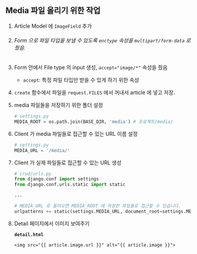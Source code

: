 ## Media 파일 올리기 위한 작업

1. Article Model 에 `ImageField` 추가

2. ###### Form 으로 파일 타입을 보낼 수 있도록 `enctype` 속성을 `multipart/form-data` 로 줬음.

3. Form 안에서 File type 의 input 생성, `accept="image/*"` 속성을 줬음

   - `accept`: 특정 파일 타입만 받을 수 있게 하기 위한 속성

4. `create` 함수에서 파일을 `request.FILES` 에서 꺼내서 article 에 넣고 저장.

5. media 파일들을 저장하기 위한 폴더 설정

   ```python
   # settings.py
   MEDIA_ROOT = os.path.join(BASE_DIR, 'media') # 프로젝트/media/
   ```

6. Client 가 media 파일들로 접근할 수 있는  URL 이름 설정

   ```python
   # settings.py
   MEDIA_URL = '/media/'
   ```

7. Client 가 실제 파일들로 접근할 수 있는 URL 생성

   ```python
   # crud/urls.py
   from django.conf import settings
   from django.conf.urls.static import static
   
   ...
   
   # MEDIA_URL 로 들어오면 MEDIA_ROOT 에 저장한 파일들로 접근할 수 있습니다.
   urlpatterns += static(settings.MEDIA_URL, document_root=settings.MEDIA_ROOT)
   ```

8. Detail 페이지에서 이미지 보여주기

   **`detail.html`**

   ```django
   <img src="{{ article.image.url }}" alt="{{ article.image }}">
   ```

   